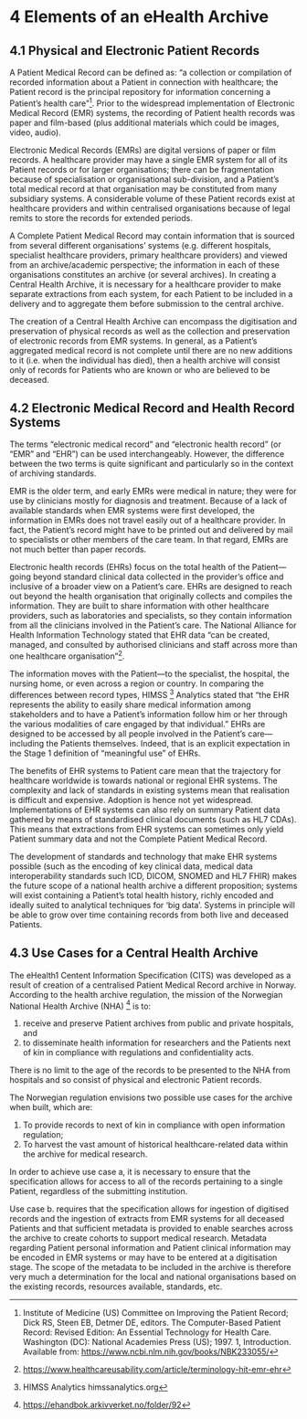 # 4 Elements of an eHealth Archive
<a name="section4.1"></a>
## 4.1 Physical and Electronic Patient Records
A Patient Medical Record can be defined as: “a collection or compilation of recorded information about a Patient in connection with healthcare; the Patient record is the principal repository for information concerning a Patient’s health care”[^1].  Prior to the widespread implementation of Electronic Medical Record (EMR) systems, the recording of Patient health records was paper and film-based (plus additional materials which could be images, video, audio). 

Electronic Medical Records (EMRs) are digital versions of paper or film records. A healthcare provider may have a single EMR system for all of its Patient records or for larger organisations; there can be fragmentation because of specialisation or organisational sub-division, and a Patient’s total medical record at that organisation may be constituted from many subsidiary systems. A considerable volume of these Patient records exist at healthcare providers and within centralised organisations because of legal remits to store the records for extended periods. 

A Complete Patient Medical Record may contain information that is sourced from several different organisations’ systems (e.g. different hospitals, specialist healthcare providers, primary healthcare providers) and viewed from an archive/academic perspective; the information in each of these organisations constitutes an archive (or several archives).  In creating a Central Health Archive, it is necessary for a healthcare provider to make separate extractions from each system, for each Patient to be included in a delivery and to aggregate them before submission to the central archive. 

The creation of a Central Health Archive can encompass the digitisation and preservation of physical records as well as the collection and preservation of electronic records from EMR systems. In general, as a Patient’s aggregated medical record is not complete until there are no new additions to it (i.e. when the individual has died), then a health archive will consist only of records for Patients who are known or who are believed to be deceased.
<a name="section4.2"></a>
## 4.2 Electronic Medical Record and Health Record Systems
The terms “electronic medical record” and “electronic health record” (or “EMR” and “EHR”) can be used interchangeably. However, the difference between the two terms is quite significant and particularly so in the context of archiving standards.

EMR is the older term, and early EMRs were medical in nature; they were for use by clinicians mostly for diagnosis and treatment. Because of a lack of available standards when EMR systems were first developed, the information in EMRs does not travel easily out of a healthcare provider. In fact, the Patient’s record might have to be printed out and delivered by mail to specialists or other members of the care team. In that regard, EMRs are not much better than paper records.

Electronic health records (EHRs) focus on the total health of the Patient—going beyond standard clinical data collected in the provider’s office and inclusive of a broader view on a Patient’s care. EHRs are designed to reach out beyond the health organisation that originally collects and compiles the information. They are built to share information with other healthcare providers, such as laboratories and specialists, so they contain information from all the clinicians involved in the Patient’s care. The National Alliance for Health Information Technology stated that EHR data “can be created, managed, and consulted by authorised clinicians and staff across more than one healthcare organisation”[^2]. 

The information moves with the Patient—to the specialist, the hospital, the nursing home, or even across a region or country. In comparing the differences between record types, HIMSS [^3]  Analytics stated that “the EHR represents the ability to easily share medical information among stakeholders and to have a Patient’s information follow him or her through the various modalities of care engaged by that individual.” EHRs are designed to be accessed by all people involved in the Patient’s care—including the Patients themselves. Indeed, that is an explicit expectation in the Stage 1 definition of “meaningful use” of EHRs.

The benefits of EHR systems to Patient care mean that the trajectory for healthcare worldwide is towards national or regional EHR systems. The complexity and lack of standards in existing systems mean that realisation is difficult and expensive. Adoption is hence not yet widespread. Implementations of EHR systems can also rely on summary Patient data gathered by means of standardised clinical documents (such as HL7 CDAs). This means that extractions from EHR systems can sometimes only yield Patient summary data and not the Complete Patient Medical Record.

The development of standards and technology that make EHR systems possible (such as the encoding of key clinical data, medical data interoperability standards such ICD, DICOM, SNOMED and HL7 FHIR) makes the future scope of a national health archive a different proposition; systems will exist containing a Patient’s total health history, richly encoded and ideally suited to analytical techniques for ‘big data’. Systems in principle will be able to grow over time containing records from both live and deceased Patients.
<a name="section4.3"></a>
## 4.3 Use Cases for a Central Health Archive
The eHealth1 Centent Information Specification (CITS) was developed as a result of creation of a centralised Patient Medical Record archive in Norway. According to the health archive regulation, the mission of the Norwegian National Health Archive (NHA) [^4] is to:

1. receive and preserve Patient archives from public and private hospitals, and
2. to disseminate health information for researchers and the Patients next of kin in compliance with regulations and confidentiality acts.

There is no limit to the age of the records to be presented to the NHA from hospitals and so consist of physical and electronic Patient records.

The Norwegian regulation envisions two possible use cases for the archive when built, which are:

1. To provide records to next of kin in compliance with open information regulation;
2. To harvest the vast amount of historical healthcare-related data within the archive for medical research.

In order to achieve use case a, it is necessary to ensure that the specification allows for access to all of the records pertaining to a single Patient, regardless of the submitting institution.

Use case b. requires that the specification allows for ingestion of digitised records and the ingestion of extracts from EMR systems for all deceased Patients and that sufficient metadata is provided to enable searches across the archive to create cohorts to support medical research. Metadata regarding Patient personal information and Patient clinical information may be encoded in EMR systems or may have to be entered at a digitisation stage. The scope of the metadata to be included in the archive is therefore very much a determination for the local and national organisations based on the existing records, resources available, standards, etc.

[^1]:Institute of Medicine (US) Committee on Improving the Patient Record; Dick RS, Steen EB, Detmer DE, editors. The Computer-Based Patient Record: Revised Edition: An Essential Technology for Health Care. Washington (DC): National Academies Press (US); 1997. 1, Introduction. Available from: https://www.ncbi.nlm.nih.gov/books/NBK233055/
[^2]: https://www.healthcareusability.com/article/terminology-hit-emr-ehr
[^3]: HIMSS Analytics himssanalytics.org
[^4]: https://ehandbok.arkivverket.no/folder/92
